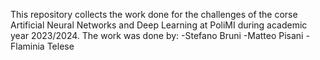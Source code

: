This repository collects the work done for the challenges of the corse Artificial Neural Networks and Deep Learning at PoliMI during academic year 2023/2024.
The work was done by:
-Stefano Bruni
-Matteo Pisani
-Flaminia Telese